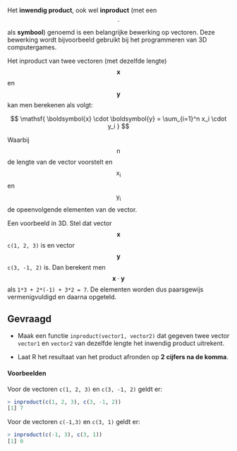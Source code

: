 Het **inwendig product**, ook wel **inproduct** (met een $$\mathsf{\cdot}$$ als **symbool**) genoemd is een belangrijke bewerking op vectoren. Deze bewerking wordt bijvoorbeeld gebruikt bij het programmeren van 3D computergames.

Het inproduct van twee vectoren (met dezelfde lengte) $$\mathsf{\boldsymbol{x}}$$ en $$\mathsf{\boldsymbol{y}}$$ kan men berekenen als volgt:

$$
\mathsf{ \boldsymbol{x} \cdot \boldsymbol{y} = \sum_{i=1}^n x_i \cdot y_i }
$$

Waarbij $$\mathsf{n}$$ de lengte van de vector voorstelt en $$\mathsf{x_i}$$ en $$\mathsf{y_i}$$ de opeenvolgende elementen van de vector.

Een voorbeeld in 3D. Stel dat vector $$\mathsf{\boldsymbol{x}}$$ `c(1, 2, 3)` is en vector $$\mathsf{\boldsymbol{y}}$$ `c(3, -1, 2)` is. Dan berekent men $$\mathsf{\boldsymbol{x} \cdot \boldsymbol{y}}$$ als `1*3 + 2*(-1) + 3*2 = 7`. De elementen worden dus paarsgewijs vermenigvuldigd en daarna opgeteld.

## Gevraagd

- Maak een functie `inproduct(vector1, vector2)` dat gegeven twee vector `vector1` en `vector2` van dezelfde lengte het inwendig product uitrekent.

- Laat R het resultaat van het product afronden op **2 cijfers na de komma**.

#### Voorbeelden

Voor de vectoren `c(1, 2, 3)` en `c(3, -1, 2)` geldt er:

```R
> inproduct(c(1, 2, 3), c(3, -1, 2))
[1] 7
```

Voor de vectoren `c(-1,3)` en `c(3, 1)` geldt er:

```R
> inproduct(c(-1, 3), c(3, 1))
[1] 0
```
